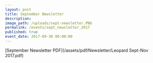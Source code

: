 ```yaml
---
layout: post
title: September Newsletter
description:
image_path: /uploads/sept-newsletter.PNG
permalink: /events/sept_newsletter_2017
published: true
event_date: 2017-09-30 00:00:00
---
```



[September Newsletter PDF](/assets/pdf/Newsletter/Leopard Sept-Nov 2017.pdf)